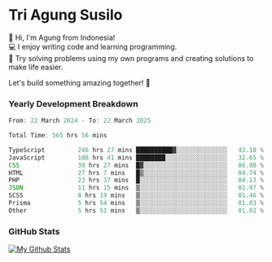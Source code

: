 # Tri Agung Susilo

👋 Hi, I'm Agung from Indonesia!<br>
💻 I enjoy writing code and learning programming.<br>
🧠 Try solving problems using my own programs and creating solutions to make life easier.

Let's build something amazing together! 🚀

### Yearly Development Breakdown

<!--START_SECTION:waka-->

```TypeScript JavaScript PHP
From: 22 March 2024 - To: 22 March 2025

Total Time: 565 hrs 56 mins

TypeScript         246 hrs 27 mins ██████████▓░░░░░░░░░░░░░░   43.10 %
JavaScript         186 hrs 41 mins ████████░░░░░░░░░░░░░░░░░   32.65 %
CSS                39 hrs 27 mins  █▓░░░░░░░░░░░░░░░░░░░░░░░   06.90 %
HTML               27 hrs 7 mins   █▒░░░░░░░░░░░░░░░░░░░░░░░   04.74 %
PHP                23 hrs 37 mins  █░░░░░░░░░░░░░░░░░░░░░░░░   04.13 %
JSON               11 hrs 15 mins  ▒░░░░░░░░░░░░░░░░░░░░░░░░   01.97 %
SCSS               8 hrs 19 mins   ▒░░░░░░░░░░░░░░░░░░░░░░░░   01.46 %
Prisma             5 hrs 54 mins   ▒░░░░░░░░░░░░░░░░░░░░░░░░   01.03 %
Other              5 hrs 51 mins   ▒░░░░░░░░░░░░░░░░░░░░░░░░   01.02 %
```

<!--END_SECTION:waka-->

### GitHub Stats

[![My Github Stats](https://github-readme-stats.vercel.app/api?username=triagung128&show_icons=true&hide=contribs,issues&count_private=true&theme=tokyonight)](https://github.com/triagung128)

<!-- [![Top Langs](https://github-readme-stats.vercel.app/api/top-langs/?username=triagung128&layout=compact)](https://github.com/triagung128) -->
